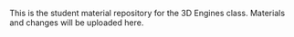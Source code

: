 This is the student material repository for the 3D Engines class. Materials and changes will be uploaded here.
